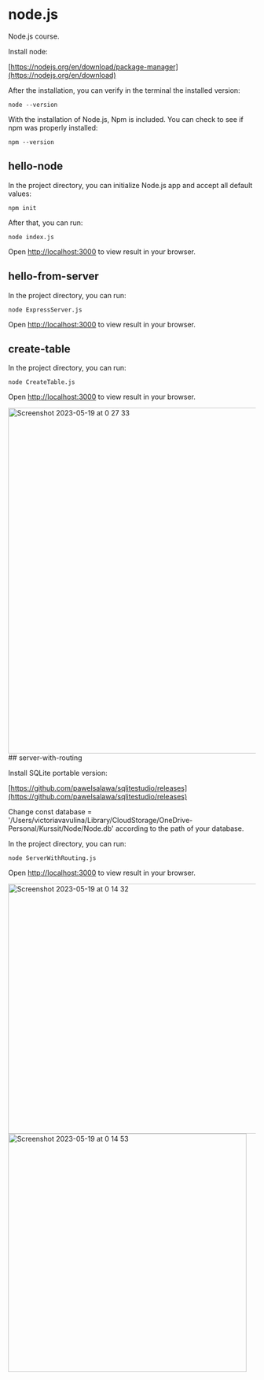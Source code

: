 # node.js
Node.js course.

Install node:

[https://nodejs.org/en/download/package-manager](https://nodejs.org/en/download)

After the installation, you can verify in the terminal the installed version:

	node --version
	
With the installation of Node.js, Npm is included. You can check to see if npm was properly installed:

	npm --version
	
## hello-node

In the project directory, you can initialize Node.js app and accept all default values:

	npm init

After that, you can run:

	node index.js

Open [http://localhost:3000](http://localhost:3000) to view result in your browser.


## hello-from-server

In the project directory, you can run:

	node ExpressServer.js

Open [http://localhost:3000](http://localhost:3000) to view result in your browser.


## create-table

In the project directory, you can run:

	node CreateTable.js

Open [http://localhost:3000](http://localhost:3000) to view result in your browser.

<img width="703" alt="Screenshot 2023-05-19 at 0 27 33" src="https://github.com/vickneee/node.js/assets/93821265/ca0333e2-33bb-407b-990c-1719094fed28">
## server-with-routing

Install SQLite portable version:

[https://github.com/pawelsalawa/sqlitestudio/releases](https://github.com/pawelsalawa/sqlitestudio/releases)

Change const database = '/Users/victoriavavulina/Library/CloudStorage/OneDrive-Personal/Kurssit/Node/Node.db'
according to the path of your database.

In the project directory, you can run:

	node ServerWithRouting.js

Open [http://localhost:3000](http://localhost:3000) to view result in your browser.

<img width="508" alt="Screenshot 2023-05-19 at 0 14 32" src="https://github.com/vickneee/node.js/assets/93821265/0cea6281-c99b-48a2-a08d-8466a0e6d121">

<img width="485" alt="Screenshot 2023-05-19 at 0 14 53" src="https://github.com/vickneee/node.js/assets/93821265/bca1bb99-788b-42b5-9142-0b008a390803">


